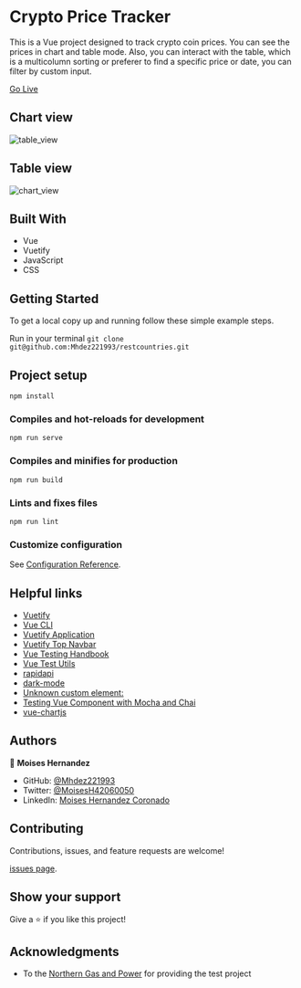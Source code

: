 # Crypto Price Tracker

This is a Vue project designed to track crypto coin prices. You can see the prices in chart and table mode.
Also, you can interact with the table, which is a multicolumn sorting or preferer to find a
specific price or date, you can filter by custom input.

[Go Live](https://wonderful-fenglisu-f68b01.netlify.app/)

## Chart view

![table_view](https://user-images.githubusercontent.com/67757001/167733702-5ac07744-b808-47c9-9714-214c31a26f02.PNG)

## Table view

![chart_view](https://user-images.githubusercontent.com/67757001/167734922-6c23bbb0-e0e6-413b-a4ce-ee2b902c83dc.PNG)

## Built With

- Vue
- Vuetify
- JavaScript
- CSS

## Getting Started

To get a local copy up and running follow these simple example steps.

Run in your terminal `git clone git@github.com:Mhdez221993/restcountries.git`

## Project setup

```
npm install
```

### Compiles and hot-reloads for development

```
npm run serve
```

### Compiles and minifies for production

```
npm run build
```

### Lints and fixes files

```
npm run lint
```

### Customize configuration

See [Configuration Reference](https://cli.vuejs.org/config/).

## Helpful links

- [Vuetify](https://vuetifyjs.com/en/getting-started/installation/#vue-cli-install)
- [Vue CLI](https://cli.vuejs.org/guide/installation.html)
- [Vuetify Application](https://vuetifyjs.com/en/components/application/#application-components)
- [Vuetify Top Navbar](https://codesandbox.io/s/oj6vz06z86?file=/src/App.vue)
- [Vue Testing Handbook](https://lmiller1990.github.io/vue-testing-handbook/vue-router.html#strategies-for-testing-router-hooks)
- [Vue Test Utils](https://v1.test-utils.vuejs.org/guides/#using-with-typescript)
- [rapidapi](https://rapidapi.com/hub)
- [dark-mode](https://vuetifyjs.com/en/features/theme/#theme-generator)
- [Unknown custom element: <v-btn>](https://stackoverflow.com/questions/68021890/unknown-custom-element-v-btn-after-installing-vuetify)
- [Testing Vue Component with Mocha and Chai](https://webomnizz.com/testing-vue-component-with-mocha-and-chai/)
- [vue-chartjs](https://vue-chartjs.org/examples/#vue-3-charts)

## Authors

👤 **Moises Hernandez**

- GitHub: [@Mhdez221993](https://github.com/Mhdez221993)
- Twitter: [@MoisesH42060050](https://twitter.com/MoisesH42060050)
- LinkedIn: [Moises Hernandez Coronado](https://www.linkedin.com/in/moises-hernandez-9bbb17145/)

## Contributing

Contributions, issues, and feature requests are welcome!

[issues page](https://github.com/Mhdez221993/restcountries/issues).

## Show your support

Give a ⭐️ if you like this project!

## Acknowledgments

- To the [Northern Gas and Power](https://www.ngpltd.co.uk/) for providing the test project
